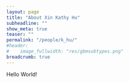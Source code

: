 ```yaml
---
layout: page
title: "About Xin Kathy Hu"
subheadline: ""
show_meta: true
teaser: ""
permalink: "/people/k_hu/"
#header:
#    image_fullwidth: "res/gbmsubtypes.png"
breadcrumb: true
---
```


Hello World!
